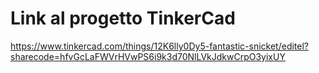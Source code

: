
# Link al progetto TinkerCad
https://www.tinkercad.com/things/12K6lly0Dy5-fantastic-snicket/editel?sharecode=hfvGcLaFWVrHVwPS6i9k3d70NlLVkJdkwCrpO3yixUY
